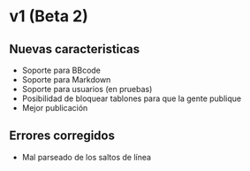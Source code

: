 # v1 (Beta 2)

## Nuevas caracteristicas
- Soporte para BBcode
- Soporte para Markdown
- Soporte para usuarios (en pruebas)
- Posibilidad de bloquear tablones para que la gente publique
- Mejor publicación

## Errores corregidos
- Mal parseado de los saltos de línea
